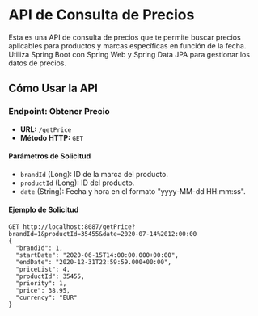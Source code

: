 # API de Consulta de Precios

Esta es una API de consulta de precios que te permite buscar precios aplicables para productos y marcas específicas en función de la fecha. Utiliza Spring Boot con Spring Web y Spring Data JPA para gestionar los datos de precios.

## Cómo Usar la API

### Endpoint: Obtener Precio

- **URL:** `/getPrice`
- **Método HTTP:** `GET`

#### Parámetros de Solicitud

- `brandId` (Long): ID de la marca del producto.
- `productId` (Long): ID del producto.
- `date` (String): Fecha y hora en el formato "yyyy-MM-dd HH:mm:ss".

#### Ejemplo de Solicitud

```http
GET http://localhost:8087/getPrice?brandId=1&productId=35455&date=2020-07-14%2012:00:00
{
  "brandId": 1,
  "startDate": "2020-06-15T14:00:00.000+00:00",
  "endDate": "2020-12-31T22:59:59.000+00:00",
  "priceList": 4,
  "productId": 35455,
  "priority": 1,
  "price": 38.95,
  "currency": "EUR"
}
